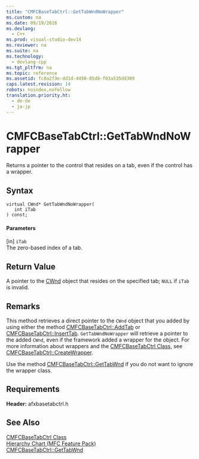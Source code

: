 ```yaml
---
title: "CMFCBaseTabCtrl::GetTabWndNoWrapper"
ms.custom: na
ms.date: 09/19/2016
ms.devlang: 
  - C++
ms.prod: visual-studio-dev14
ms.reviewer: na
ms.suite: na
ms.technology: 
  - devlang-cpp
ms.tgt_pltfrm: na
ms.topic: reference
ms.assetid: fc8a2f3e-dd1d-4450-85d8-f03a535dd389
caps.latest.revision: 14
robots: noindex,nofollow
translation.priority.ht: 
  - de-de
  - ja-jp
---
```

# CMFCBaseTabCtrl::GetTabWndNoWrapper
Returns a pointer to the control that resides on a tab, even if the control has a wrapper.  
  
## Syntax  
  
```  
virtual CWnd* GetTabWndNoWrapper(  
   int iTab   
) const;  
```  
  
#### Parameters  
 [in] `iTab`  
 The zero-based index of a tab.  
  
## Return Value  
 A pointer to the [CWnd](../vs140/CWnd-Class.md) object that resides on the specified tab; `NULL` if `iTab` is invalid.  
  
## Remarks  
 This method retrieves a direct pointer to the `CWnd` object that you added by using either the method [CMFCBaseTabCtrl::AddTab](../vs140/CMFCBaseTabCtrl--AddTab.md) or [CMFCBaseTabCtrl::InsertTab](../vs140/CMFCBaseTabCtrl--InsertTab.md). `GetTabWndNoWrapper` will retrieve a pointer to the added `CWnd`, even if the framework added a wrapper for the object. For more information about wrappers and the [CMFCBaseTabCtrl Class](../vs140/CMFCBaseTabCtrl-Class.md), see [CMFCBaseTabCtrl::CreateWrapper](../vs140/CMFCBaseTabCtrl--CreateWrapper.md).  
  
 Use the method [CMFCBaseTabCtrl::GetTabWnd](../vs140/CMFCBaseTabCtrl--GetTabWnd.md) if you do not want to ignore the wrapper class.  
  
## Requirements  
 **Header:** afxbasetabctrl.h  
  
## See Also  
 [CMFCBaseTabCtrl Class](../vs140/CMFCBaseTabCtrl-Class.md)   
 [Hierarchy Chart (MFC Feature Pack)](../vs140/Hierarchy-Chart.md)   
 [CMFCBaseTabCtrl::GetTabWnd](../vs140/CMFCBaseTabCtrl--GetTabWnd.md)